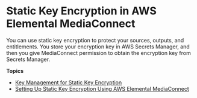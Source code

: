 # Static Key Encryption in AWS Elemental MediaConnect<a name="encryption-static-key"></a>

You can use static key encryption to protect your sources, outputs, and entitlements\. You store your encryption key in AWS Secrets Manager, and then you give MediaConnect permission to obtain the encryption key from Secrets Manager\. 

**Topics**
+ [Key Management for Static Key Encryption](encryption-static-key-key-management.md)
+ [Setting Up Static Key Encryption Using AWS Elemental MediaConnect](encryption-static-key-set-up.md)